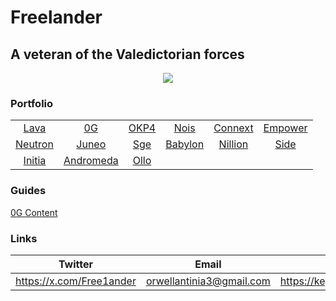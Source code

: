 # Freelander

## A veteran of the Valedictorian forces

<p align=center ><img src="https://github.com/user-attachments/assets/0e60b896-b676-4150-adf0-b443aa488e54"></p>

### Portfolio

<table>
  <tr>
    <td align="center"><a href="https://lava.explorers.guru/validator/lava@valoper1as7z9wm7ru4txqsvzscafm4z5492lekqxlkm69">Lava</a></td>
    <td align="center"><a href="https://testnet.0g.explorers.guru/validator/0gvaloper1pvuhrdwsvu8ngss2kzyu576ts7hngur3qp3p2l">0G</a></td>
    <td align="center"><a href="https://okp4.explorers.guru/validator/okp4valoper1zn0u29hk7cyzsu84xg3qwau3kkszjlzz6xxluz">OKP4</a></td>
    <td align="center"><a href="https://explorer.stavr.tech/nois/staking/noisvaloper1p88s36mt06umk4ps4dla28z8n6qpnhe0u7zsth">Nois</a></td>
    <td align="center"><a href="https://testnet.amarok.connextscan.io/router/0x262b777c8E09097D911D95cfcC6BBE8D596E12f7">Connext</a></td>
    <td align="center"><a href="https://testnet-empower.zenscan.io/validator.php?addr=empowervaloper105kfmraefmk62weqmawmt8893hpm69f8yxlhd0">Empower</a></td>
  </tr>
  <tr>
    <td align="center"><a href="https://neutron.explorers.guru/validator/neutronvaloper1932d97c258df4mk0ude2ajg8kt9m64vl3z8wzz">Neutron</a></td>
    <td align="center"><a href="https://genesis.mcnscan.io/chain/DHzRM2DKdrGsmW75rwCfU57RDfj134aetAVygGJrRKNC89cF3">Juneo</a></td>
    <td align="center"><a href="https://blockexplorer.testnet.sgenetwork.io/sge-network/staking/sgevaloper127c77uncnp8kes5sxassltzdzxdr58f67ryyu3">Sge</a></td>
    <td align="center"><a href="https://github.com/babylonchain/networks/pull/311">Babylon</a></td>
    <td align="center"><a href="https://testnet.nillion.explorers.guru/validator/nillionvaloper1nl57q9swpdwk339t2t5ud7cnv4vp3r9pvah57c">Nillion</a></td>
    <td align="center"><a href="https://testnet.side.explorers.guru/validator/bcvaloper1hwfxzyl3rv40su37n4emdr0tv7neusnjkwpq37">Side</a></td>
  </tr>
  <tr>
    <td align="center"><a href="https://scan.initia.tech/initiation-1/validators/initvaloper16krwrukclve06sjsd5fsrvw059c8x9cyzmqzs5">Initia</a></td>
    <td align="center"><a href="https://andromeda.explorers.guru/validator/andrvaloper1qczw0s2pklfw33cqjng7xgjwrdw9r56z3p3g8a">Andromeda</a></td>
    <td align="center"><a href="https://explorer.stavr.tech/ollo/staking/ollovaloper1lvuupwzfn2cd9maztpzj0rnvku2z959nns5n5f">Ollo</a></td>
    <td align="center"></td>
    <td align="center"></td>
    <td align="center"></td>
  </tr>
</table>

### Guides

[0G Content](https://github.com/Free1ander/0Gcontent/tree/main)

### Links

| Twitter | Email | Keybase | Discord
| --- | --- | --- | --- |
| https://x.com/Free1ander | orwellantinia3@gmail.com | https://keybase.io/freelander | free_lander | 
